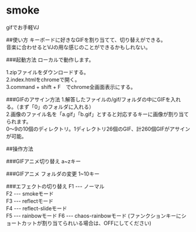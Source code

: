 # smoke

gifでお手軽VJ

##使い方
キーボードに好きなGIFを割り当てて、切り替えができる。  
音楽に合わせるとVJの用な感じのことができるかもしれない。

###起動方法
ローカルで動作します。

1.zipファイルをダウンロードする。  
2.index.htmlをchromeで開く。  
3.command + shift + F　でchrome全画面表示にする。

###GIFのアサイン方法
1.解答したファイルの/gif/フォルダの中にGIFを入れる。（まず「0」のフォルダに入れる）  
2.画像のファイル名を「a.gif」「b.gif」とすると対応するキーに画像が割り当てられます。  
  0〜9の10個のディレクトリ。1ディレクトリ26個のGIF、計260個GIFがアサインが可能。



##操作方法

###GIFアニメ切り替え
a~zキー

###GIFアニメ フォルダの変更
1~10キー

###エフェクトの切り替え
F1 --- ノーマル  
F2 --- smokeモード  
F3 --- reflectモード  
F4 --- reflect-slideモード  
F5 --- rainbowモード
F6 --- chaos-rainbowモード
(ファンクションキーにショートカットが割り当てられいる場合は、OFFにしてください)

